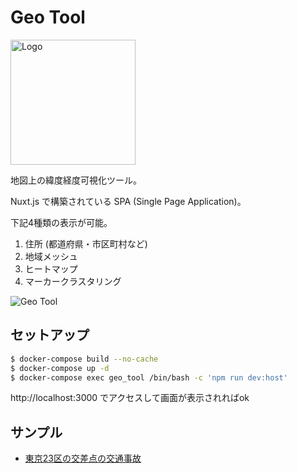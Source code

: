 # Geo Tool

<img src="https://qazsato.com/images/geo-tool.png" alt="Logo" width="200px">

地図上の緯度経度可視化ツール。

Nuxt.js で構築されている SPA (Single Page Application)。

下記4種類の表示が可能。

1. 住所 (都道府県・市区町村など)
2. 地域メッシュ
3. ヒートマップ
4. マーカークラスタリング

![Geo Tool](https://user-images.githubusercontent.com/5030713/110241205-e478b200-7f92-11eb-9bf5-dfab40932b9d.png)

## セットアップ

```bash
$ docker-compose build --no-cache
$ docker-compose up -d
$ docker-compose exec geo_tool /bin/bash -c 'npm run dev:host'
```

http://localhost:3000 でアクセスして画面が表示されればok

## サンプル

- [東京23区の交差点の交通事故](https://tool.geo.qazsato.com/viewmap/04686590251afc9a64c7403c94e893b8)
